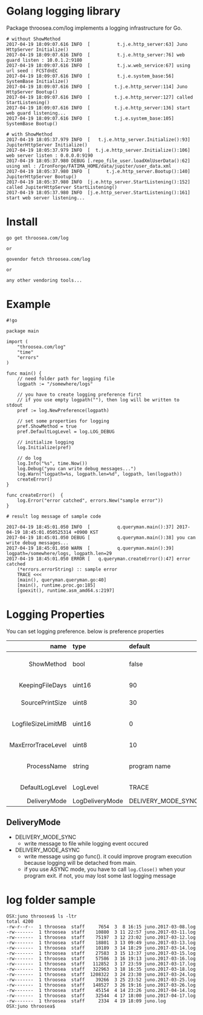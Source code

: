 # Golang logging library #

Package throosea.com/log implements a logging infrastructure for Go. 

```
# without ShowMethod
2017-04-19 18:09:07.616 INFO  [          t.j.e.http_server:63] Juno HttpServer Initialize()
2017-04-19 18:09:07.616 INFO  [          t.j.e.http_server:76] web guard listen : 10.0.1.2:9180
2017-04-19 18:09:07.616 INFO  [          t.j.w.web_service:67] using url seed : FCSTdnEC
2017-04-19 18:09:07.616 INFO  [          t.j.e.system_base:56] SystemBase Initialize()
2017-04-19 18:09:07.616 INFO  [         t.j.e.http_server:114] Juno HttpServer Bootup()
2017-04-19 18:09:07.616 INFO  [         t.j.e.http_server:127] called StartListening()
2017-04-19 18:09:07.616 INFO  [         t.j.e.http_server:136] start web guard listening...
2017-04-19 18:09:07.616 INFO  [         t.j.e.system_base:105] SystemBase Bootup()

# with ShowMethod
2017-04-19 18:05:37.979 INFO  [   t.j.e.http_server.Initialize():93] JupiterHttpServer Initialize()
2017-04-19 18:05:37.979 INFO  [  t.j.e.http_server.Initialize():106] web server listen : 0.0.0.0:9190
2017-04-19 18:05:37.980 DEBUG [.repo_file_user.loadXmlUserData():62] using xml : /IronForge/FATIMA_HOME/data/jupiter/user_data.xml
2017-04-19 18:05:37.980 INFO  [      t.j.e.http_server.Bootup():140] JupiterHttpServer Bootup()
2017-04-19 18:05:37.980 INFO  [j.e.http_server.StartListening():152] called JupiterHttpServer StartListening()
2017-04-19 18:05:37.980 INFO  [j.e.http_server.StartListening():161] start web server listening...
```

# Install #
```
go get throosea.com/log

or

govendor fetch throosea.com/log

or

any other vendoring tools...
```


# Example #

```
#!go

package main

import (
	"throosea.com/log"
	"time"
	"errors"
)

func main() {
	// need folder path for logging file
	logpath := "/somewhere/logs"

	// you have to create logging preference first
	// if you use empty logpath(""), then log will be written to stdout
	pref := log.NewPreference(logpath)

	// set some properties for logging
	pref.ShowMethod = true
	pref.DefaultLogLevel = log.LOG_DEBUG

	// initialize logging
	log.Initialize(pref)

	// do log
	log.Info("%s", time.Now())
	log.Debug("you can write debug messages...")
	log.Warn("logpath=%s, logpath.len=%d", logpath, len(logpath))
	createError()
}

func createError()  {
	log.Error("error catched", errors.New("sample error"))
}
```

```
# result log message of sample code

2017-04-19 18:45:01.050 INFO  [          q.queryman.main():37] 2017-04-19 18:45:01.050525314 +0900 KST
2017-04-19 18:45:01.050 DEBUG [          q.queryman.main():38] you can write debug messages...
2017-04-19 18:45:01.050 WARN  [          q.queryman.main():39] logpath=/somewhere/logs, logpath.len=29
2017-04-19 18:45:01.050 ERROR [   q.queryman.createError():47] error catched
	(*errors.errorString) :: sample error
	TRACE <<<
	[main(), queryman.queryman.go:40]
	[main(), runtime.proc.go:185]
	[goexit(), runtime.asm_amd64.s:2197]

```

# Logging Properties #

You can set logging preference. below is preference properties

name     | type   | default | remark
---------:| :----- | :----- | :-----
ShowMethod  |  bool | false | whether show method name or not
KeepingFileDays | uint16 | 90 | max days for keeping log files
SourcePrintSize | uint8 | 30 | source expression length
LogfileSizeLimitMB | uint16 | 0 | max log file size in MB (not yet supported)
MaxErrorTraceLevel | uint8 | 10 | max trace level for error
ProcessName | string | program name | running program(process) name
DefaultLogLevel | LogLevel | TRACE | default logging level
DeliveryMode | LogDeliveryMode | DELIVERY_MODE_SYNC | sync or async

## DeliveryMode ##

* DELIVERY_MODE_SYNC
	* write message to file while logging event occured
* DELIVERY_MODE_ASYNC
	* write message using go func(). it could improve program execution because logging will be detached from main.
	* if you use ASYNC mode, you have to call `log.Close()` when your program exit. if not, you may lost some last logging message

# log folder sample #
```
OSX:juno throosea$ ls -ltr
total 4200
-rw-r--r--  1 throosea  staff     7654  3  8 16:15 juno.2017-03-08.log
-rw-------  1 throosea  staff    10880  3 11 22:57 juno.2017-03-11.log
-rw-------  1 throosea  staff    75197  3 12 23:02 juno.2017-03-12.log
-rw-------  1 throosea  staff    18801  3 13 09:49 juno.2017-03-13.log
-rw-------  1 throosea  staff    10189  3 14 18:29 juno.2017-03-14.log
-rw-------  1 throosea  staff    27583  3 15 13:37 juno.2017-03-15.log
-rw-------  1 throosea  staff    57586  3 16 19:13 juno.2017-03-16.log
-rw-------  1 throosea  staff   112852  3 17 23:59 juno.2017-03-17.log
-rw-------  1 throosea  staff   322963  3 18 16:35 juno.2017-03-18.log
-rw-------  1 throosea  staff  1208322  3 24 23:30 juno.2017-03-24.log
-rw-------  1 throosea  staff    39266  3 25 23:52 juno.2017-03-25.log
-rw-------  1 throosea  staff   148527  3 26 19:16 juno.2017-03-26.log
-rw-------  1 throosea  staff    45154  4 14 23:26 juno.2017-04-14.log
-rw-------  1 throosea  staff    32544  4 17 18:00 juno.2017-04-17.log
-rw-------  1 throosea  staff     2334  4 19 18:09 juno.log
OSX:juno throosea$
```